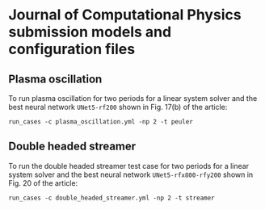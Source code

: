 # Journal of Computational Physics submission models and configuration files

## Plasma oscillation

To run plasma oscillation for two periods for a linear system solver and the best neural network `UNet5-rf200` shown in Fig. 17(b) of the article:

```shell
run_cases -c plasma_oscillation.yml -np 2 -t peuler
```

## Double headed streamer

To run the double headed streamer test case for two periods for a linear system solver and the best neural network `UNet5-rfx800-rfy200` shown in Fig. 20 of the article:

```shell
run_cases -c double_headed_streamer.yml -np 2 -t streamer
```
